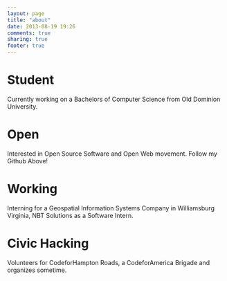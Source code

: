 ```yaml
---
layout: page
title: "about"
date: 2013-08-19 19:26
comments: true
sharing: true
footer: true
---
```


Student
=======
Currently working on a Bachelors of Computer Science from Old Dominion University.


Open
========
Interested in Open Source Software and Open Web movement. Follow my Github Above!

Working
========
Interning for a Geospatial Information Systems Company in Williamsburg Virginia, NBT Solutions as a Software Intern.

Civic Hacking
=============
Volunteers for CodeforHampton Roads, a CodeforAmerica Brigade and organizes sometime.
